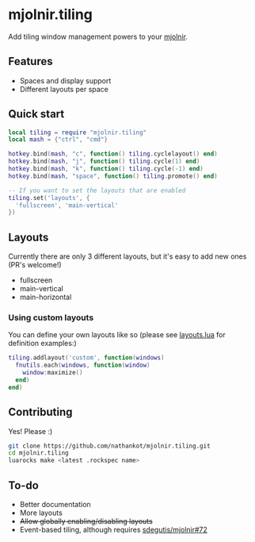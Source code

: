 # mjolnir.tiling

Add tiling window management powers to your [mjolnir][mjolnir].

## Features

* Spaces and display support
* Different layouts per space

## Quick start

```lua
local tiling = require "mjolnir.tiling"
local mash = {"ctrl", "cmd"}

hotkey.bind(mash, "c", function() tiling.cyclelayout() end)
hotkey.bind(mash, "j", function() tiling.cycle(1) end)
hotkey.bind(mash, "k", function() tiling.cycle(-1) end)
hotkey.bind(mash, "space", function() tiling.promote() end)

-- If you want to set the layouts that are enabled
tiling.set('layouts', {
  'fullscreen', 'main-vertical'
})
```

## Layouts

Currently there are only 3 different layouts, but it's easy to add new ones (PR's welcome!)

* fullscreen
* main-vertical
* main-horizontal

### Using custom layouts

You can define your own layouts like so (please see [layouts.lua](/layouts.lua) for definition examples:)

```lua
tiling.addlayout('custom', function(windows)
  fnutils.each(windows, function(window)
    window:maximize()
  end)
end)
```

## Contributing

Yes! Please :)

```sh
git clone https://github.com/nathankot/mjolnir.tiling.git
cd mjolnir.tiling
luarocks make <latest .rockspec name>
```

## To-do

* Better documentation
* More layouts
* ~~Allow globally enabling/disabling layouts~~
* Event-based tiling, although requires [sdegutis/mjolnir#72][72]

[mjolnir]: https://github.com/sdegutis/mjolnir
[72]: https://github.com/sdegutis/mjolnir/issues/72
